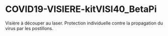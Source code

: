 # COVID19-VISIERE-kitVISI40_BetaPi
Visière à découper au laser. Protection individuelle contre la propagation du virus par les postillons.
